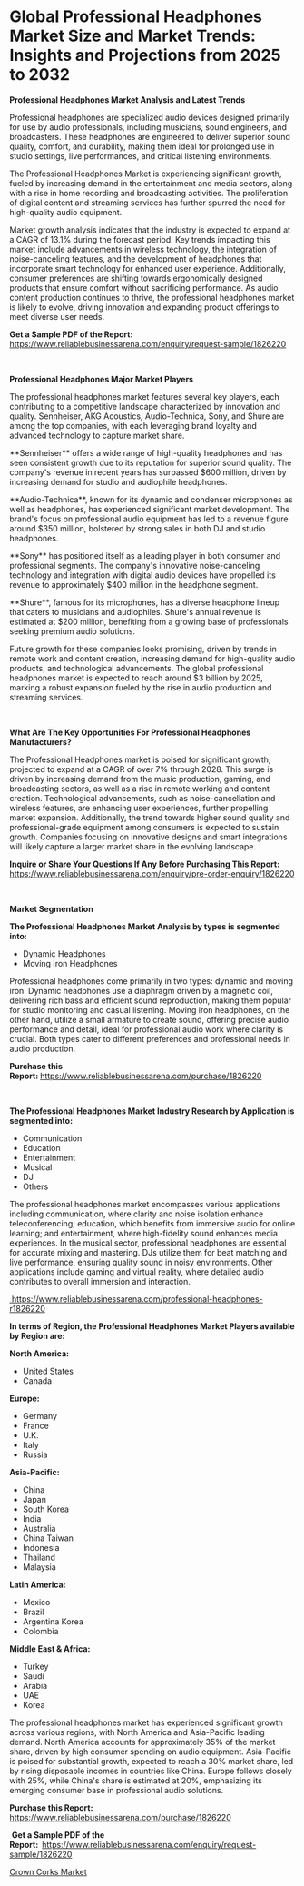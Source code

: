 <p><h1>Global Professional Headphones Market Size and Market Trends: Insights and Projections from 2025 to 2032</h1></p><p><strong>Professional Headphones Market Analysis and Latest Trends</strong></p>
<p><p>Professional headphones are specialized audio devices designed primarily for use by audio professionals, including musicians, sound engineers, and broadcasters. These headphones are engineered to deliver superior sound quality, comfort, and durability, making them ideal for prolonged use in studio settings, live performances, and critical listening environments. </p><p>The Professional Headphones Market is experiencing significant growth, fueled by increasing demand in the entertainment and media sectors, along with a rise in home recording and broadcasting activities. The proliferation of digital content and streaming services has further spurred the need for high-quality audio equipment. </p><p>Market growth analysis indicates that the industry is expected to expand at a CAGR of 13.1% during the forecast period. Key trends impacting this market include advancements in wireless technology, the integration of noise-canceling features, and the development of headphones that incorporate smart technology for enhanced user experience. Additionally, consumer preferences are shifting towards ergonomically designed products that ensure comfort without sacrificing performance. As audio content production continues to thrive, the professional headphones market is likely to evolve, driving innovation and expanding product offerings to meet diverse user needs.</p></p>
<p><strong>Get a Sample PDF of the Report:&nbsp;</strong> <a href="https://www.reliablebusinessarena.com/enquiry/request-sample/1826220?utm_campaign=2984&utm_medium=2&utm_source=Github&utm_content=ia&utm_term=04042025&utm_id=professional-headphones">https://www.reliablebusinessarena.com/enquiry/request-sample/1826220</a></p>
<p>&nbsp;</p>
<p><strong>Professional Headphones Major Market Players</strong></p>
<p><p>The professional headphones market features several key players, each contributing to a competitive landscape characterized by innovation and quality. Sennheiser, AKG Acoustics, Audio-Technica, Sony, and Shure are among the top companies, with each leveraging brand loyalty and advanced technology to capture market share.</p><p>**Sennheiser** offers a wide range of high-quality headphones and has seen consistent growth due to its reputation for superior sound quality. The company's revenue in recent years has surpassed $600 million, driven by increasing demand for studio and audiophile headphones.</p><p>**Audio-Technica**, known for its dynamic and condenser microphones as well as headphones, has experienced significant market development. The brand's focus on professional audio equipment has led to a revenue figure around $350 million, bolstered by strong sales in both DJ and studio headphones.</p><p>**Sony** has positioned itself as a leading player in both consumer and professional segments. The company's innovative noise-canceling technology and integration with digital audio devices have propelled its revenue to approximately $400 million in the headphone segment. </p><p>**Shure**, famous for its microphones, has a diverse headphone lineup that caters to musicians and audiophiles. Shure's annual revenue is estimated at $200 million, benefiting from a growing base of professionals seeking premium audio solutions.</p><p>Future growth for these companies looks promising, driven by trends in remote work and content creation, increasing demand for high-quality audio products, and technological advancements. The global professional headphones market is expected to reach around $3 billion by 2025, marking a robust expansion fueled by the rise in audio production and streaming services.</p></p>
<p>&nbsp;</p>
<p><strong>What Are The Key Opportunities For Professional Headphones Manufacturers?</strong></p>
<p><p>The Professional Headphones market is poised for significant growth, projected to expand at a CAGR of over 7% through 2028. This surge is driven by increasing demand from the music production, gaming, and broadcasting sectors, as well as a rise in remote working and content creation. Technological advancements, such as noise-cancellation and wireless features, are enhancing user experiences, further propelling market expansion. Additionally, the trend towards higher sound quality and professional-grade equipment among consumers is expected to sustain growth. Companies focusing on innovative designs and smart integrations will likely capture a larger market share in the evolving landscape.</p></p>
<p><strong>Inquire or Share Your Questions If Any Before Purchasing This Report:</strong> <a href="https://www.reliablebusinessarena.com/enquiry/pre-order-enquiry/1826220?utm_campaign=2984&utm_medium=2&utm_source=Github&utm_content=ia&utm_term=04042025&utm_id=professional-headphones">https://www.reliablebusinessarena.com/enquiry/pre-order-enquiry/1826220</a></p>
<p>&nbsp;</p>
<p><strong>Market Segmentation</strong></p>
<p><strong>The Professional Headphones Market Analysis by types is segmented into:</strong></p>
<p><ul><li>Dynamic Headphones</li><li>Moving Iron Headphones</li></ul></p>
<p><p>Professional headphones come primarily in two types: dynamic and moving iron. Dynamic headphones use a diaphragm driven by a magnetic coil, delivering rich bass and efficient sound reproduction, making them popular for studio monitoring and casual listening. Moving iron headphones, on the other hand, utilize a small armature to create sound, offering precise audio performance and detail, ideal for professional audio work where clarity is crucial. Both types cater to different preferences and professional needs in audio production.</p></p>
<p><strong>Purchase this Report:&nbsp;</strong><a href="https://www.reliablebusinessarena.com/purchase/1826220?utm_campaign=2984&utm_medium=2&utm_source=Github&utm_content=ia&utm_term=04042025&utm_id=professional-headphones">https://www.reliablebusinessarena.com/purchase/1826220</a></p>
<p>&nbsp;</p>
<p><strong>The Professional Headphones Market Industry Research by Application is segmented into:</strong></p>
<p><ul><li>Communication</li><li>Education</li><li>Entertainment</li><li>Musical</li><li>DJ</li><li>Others</li></ul></p>
<p><p>The professional headphones market encompasses various applications including communication, where clarity and noise isolation enhance teleconferencing; education, which benefits from immersive audio for online learning; and entertainment, where high-fidelity sound enhances media experiences. In the musical sector, professional headphones are essential for accurate mixing and mastering. DJs utilize them for beat matching and live performance, ensuring quality sound in noisy environments. Other applications include gaming and virtual reality, where detailed audio contributes to overall immersion and interaction.</p></p>
<p><a href="https://www.reliablebusinessarena.com/professional-headphones-r1826220?utm_campaign=2984&utm_medium=2&utm_source=Github&utm_content=ia&utm_term=04042025&utm_id=professional-headphones">&nbsp;https://www.reliablebusinessarena.com/professional-headphones-r1826220</a></p>
<p><strong>In terms of Region, the Professional Headphones Market Players available by Region are:</strong></p>
<p>
    <p> <strong> North America: </strong>
        <ul>
            <li>United States</li>
            <li>Canada</li>
        </ul>
        </p> 
    <p> <strong> Europe: </strong>
        <ul>
            <li>Germany</li>
            <li>France</li>
            <li>U.K.</li>
            <li>Italy</li>
            <li>Russia</li>
        </ul>
        </p> 
    <p> <strong> Asia-Pacific: </strong>
        <ul>
            <li>China</li>
            <li>Japan</li>
            <li>South Korea</li>
            <li>India</li>
            <li>Australia</li>
            <li>China Taiwan</li>
            <li>Indonesia</li>
            <li>Thailand</li>
            <li>Malaysia</li>
        </ul>
        </p> 
    <p> <strong> Latin America: </strong>
        <ul>
            <li>Mexico</li>
            <li>Brazil</li>
            <li>Argentina Korea</li>
            <li>Colombia</li>
        </ul>
        </p> 
    <p> <strong> Middle East & Africa: </strong>
        <ul>
            <li>Turkey</li>
            <li>Saudi</li>
            <li>Arabia</li>
            <li>UAE</li>
            <li>Korea</li>
        </ul>
    </p>
    </p>
<p><p>The professional headphones market has experienced significant growth across various regions, with North America and Asia-Pacific leading demand. North America accounts for approximately 35% of the market share, driven by high consumer spending on audio equipment. Asia-Pacific is poised for substantial growth, expected to reach a 30% market share, led by rising disposable incomes in countries like China. Europe follows closely with 25%, while China's share is estimated at 20%, emphasizing its emerging consumer base in professional audio solutions.</p></p>
<p><strong>Purchase this Report: </strong><a href="https://www.reliablebusinessarena.com/purchase/1826220?utm_campaign=2984&utm_medium=2&utm_source=Github&utm_content=ia&utm_term=04042025&utm_id=professional-headphones">https://www.reliablebusinessarena.com/purchase/1826220</a></p>
<p>&nbsp;<strong>Get a Sample PDF of the Report:&nbsp;&nbsp;</strong><a href="https://www.reliablebusinessarena.com/enquiry/request-sample/1826220?utm_campaign=2984&utm_medium=2&utm_source=Github&utm_content=ia&utm_term=04042025&utm_id=professional-headphones">https://www.reliablebusinessarena.com/enquiry/request-sample/1826220</a></p>
<p><strong></strong></p>
<p><p><a href="https://github.com/supicweg/Market-Research-Report-List-1/blob/main/crown-corks-market.md?utm_campaign=2984&utm_medium=2&utm_source=Github&utm_content=ia&utm_term=04042025&utm_id=professional-headphones">Crown Corks Market</a></p></p>